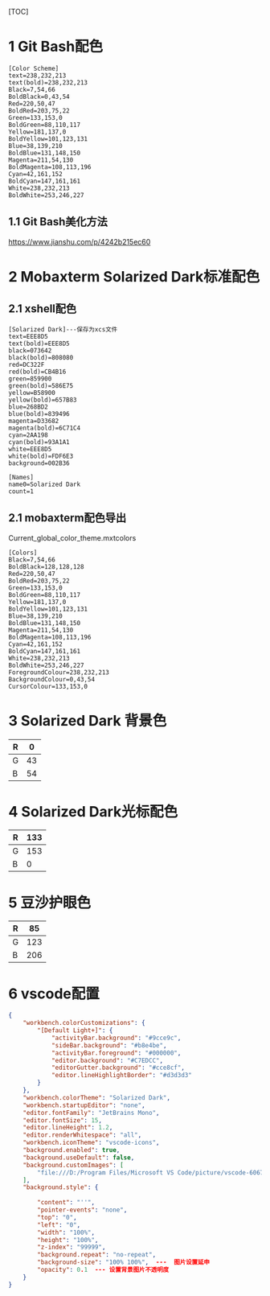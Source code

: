 [TOC]

# 1 Git Bash配色

```xcs
[Color Scheme]
text=238,232,213
text(bold)=238,232,213
Black=7,54,66
BoldBlack=0,43,54
Red=220,50,47
BoldRed=203,75,22
Green=133,153,0
BoldGreen=88,110,117
Yellow=181,137,0
BoldYellow=101,123,131
Blue=38,139,210
BoldBlue=131,148,150
Magenta=211,54,130
BoldMagenta=108,113,196
Cyan=42,161,152
BoldCyan=147,161,161
White=238,232,213
BoldWhite=253,246,227
```

## 1.1 Git Bash美化方法

https://www.jianshu.com/p/4242b215ec60

# 2 Mobaxterm Solarized Dark标准配色

## 2.1 xshell配色

```xcs
[Solarized Dark]---保存为xcs文件
text=EEE8D5
text(bold)=EEE8D5
black=073642
black(bold)=808080
red=DC322F
red(bold)=CB4B16
green=859900
green(bold)=586E75
yellow=B58900
yellow(bold)=657B83
blue=268BD2
blue(bold)=839496
magenta=D33682
magenta(bold)=6C71C4
cyan=2AA198
cyan(bold)=93A1A1
white=EEE8D5
white(bold)=FDF6E3
background=002B36

[Names]
name0=Solarized Dark
count=1
```

## 2.1 mobaxterm配色导出

Current_global_color_theme.mxtcolors

```mxtcolors
[Colors]
Black=7,54,66
BoldBlack=128,128,128
Red=220,50,47
BoldRed=203,75,22
Green=133,153,0
BoldGreen=88,110,117
Yellow=181,137,0
BoldYellow=101,123,131
Blue=38,139,210
BoldBlue=131,148,150
Magenta=211,54,130
BoldMagenta=108,113,196
Cyan=42,161,152
BoldCyan=147,161,161
White=238,232,213
BoldWhite=253,246,227
ForegroundColour=238,232,213
BackgroundColour=0,43,54
CursorColour=133,153,0

```



# 3 Solarized Dark 背景色

| R    | 0    |
| ---- | ---- |
| G    | 43   |
| B    | 54   |

# 4 Solarized Dark光标配色

| R    | 133  |
| ---- | ---- |
| G    | 153  |
| B    | 0    |

# 5 豆沙护眼色

| R    | 85   |
| ---- | ---- |
| G    | 123  |
| B    | 206  |

# 6 vscode配置

```json
{
    "workbench.colorCustomizations": {
        "[Default Light+]": {
            "activityBar.background": "#9cce9c",
            "sideBar.background": "#b8e4be",
            "activityBar.foreground": "#000000",
            "editor.background": "#C7EDCC",
            "editorGutter.background": "#cce8cf",
            "editor.lineHighlightBorder": "#d3d3d3"
        }
    },
    "workbench.colorTheme": "Solarized Dark",
    "workbench.startupEditor": "none",
    "editor.fontFamily": "JetBrains Mono",
    "editor.fontSize": 15,
    "editor.lineHeight": 1.2,
    "editor.renderWhitespace": "all",
    "workbench.iconTheme": "vscode-icons",
    "background.enabled": true,
    "background.useDefault": false,
    "background.customImages": [
        "file:///D:/Program Files/Microsoft VS Code/picture/vscode-6067736_960_720.jpg"
    ],
    "background.style": {
    
        "content": "''",
        "pointer-events": "none",
        "top": "0",
        "left": "0",
        "width": "100%",
        "height": "100%",
        "z-index": "99999",
        "background.repeat": "no-repeat",
        "background-size": "100% 100%",  ---  图片设置延申
        "opacity": 0.1  --- 设置背景图片不透明度
    }
}
```

